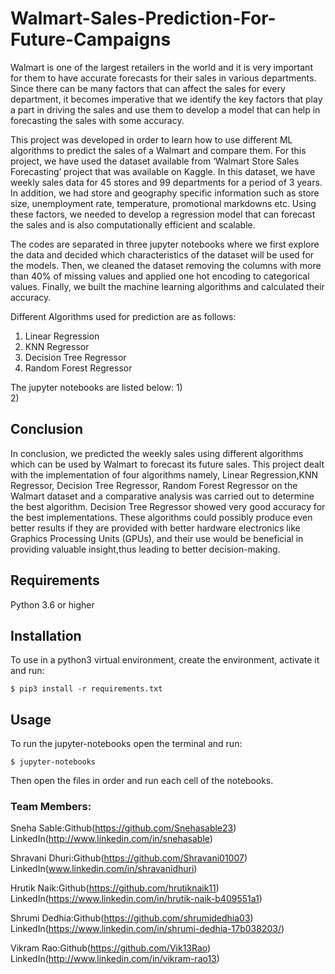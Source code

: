 # Walmart-Sales-Prediction-For-Future-Campaigns

Walmart is one of the largest retailers in the world and it is very important for them to have accurate forecasts for their sales in various departments. Since there can be many factors that can affect the sales for every department, it becomes imperative that we identify the key factors that play a part in driving the sales and use them to develop a model that can help in forecasting the sales with some accuracy.

This project was developed in order to learn how to use different ML algorithms to predict the sales of a Walmart and compare them. For this project, we have used the dataset available from ‘Walmart Store Sales Forecasting’ project that was available on Kaggle. In this dataset, we have weekly sales data for 45 stores and 99 departments for a period of 3 years. In addition, we had store and geography specific information such as store size, unemployment rate, temperature, promotional markdowns etc. Using these factors, we needed to develop a regression model that can forecast the sales and is also computationally efficient and scalable.

The codes are separated in three jupyter notebooks where we first explore the data and decided which characteristics of the dataset will be used for the models. Then, we cleaned the dataset removing the columns with more than 40% of missing values and applied one hot encoding to categorical values. Finally, we built the machine learning algorithms and calculated their accuracy.

Different Algorithms used for prediction are as follows:
1)	Linear Regression
2)	KNN Regressor
3)	Decision Tree Regressor
4)	Random Forest Regressor

The jupyter notebooks are listed below:
1)	
2)	

<h2>Conclusion</h2>

In conclusion, we predicted the weekly sales using different algorithms which can be used by Walmart to forecast its future sales. This project dealt with the 
implementation of four algorithms namely, Linear Regression,KNN Regressor, Decision Tree Regressor, Random Forest Regressor on the Walmart dataset and a comparative analysis was carried out to determine the best algorithm. Decision Tree Regressor showed very good accuracy for the best implementations. These algorithms could possibly produce
even better results if they are provided with better hardware electronics like Graphics Processing Units (GPUs), and their use would be beneficial in providing valuable insight,thus leading to better decision-making.

## Requirements
Python 3.6 or higher

## Installation
To use in a python3 virtual environment, create the environment, activate it and run:

    $ pip3 install -r requirements.txt

## Usage
To run the jupyter-notebooks open the terminal and run:

    $ jupyter-notebooks

Then open the files in order and run each cell of the notebooks.

<h3>Team Members:</h3>

Sneha Sable:Github(https://github.com/Snehasable23) LinkedIn(http://www.linkedin.com/in/snehasable)

Shravani Dhuri:Github(https://github.com/Shravani01007) LinkedIn(www.linkedin.com/in/shravanidhuri)

Hrutik Naik:Github(https://github.com/hrutiknaik11) LinkedIn(https://www.linkedin.com/in/hrutik-naik-b409551a1)

Shrumi Dedhia:Github(https://github.com/shrumidedhia03) LinkedIn(https://www.linkedin.com/in/shrumi-dedhia-17b038203/)

Vikram Rao:Github(https://github.com/Vik13Rao) LinkedIn(http://www.linkedin.com/in/vikram-rao13)

